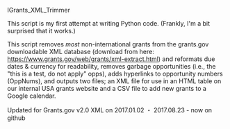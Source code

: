 IGrants_XML_Trimmer

This script is my first attempt at writing Python code. (Frankly, I'm a bit surprised that it works.)

This script removes *most* non-international grants from the grants.gov downloadable XML database (download from here: https://www.grants.gov/web/grants/xml-extract.html) and reformats due dates & currency for readability, removes garbage opportunities (i.e., the "this is a test, do not apply" opps), adds hyperlinks to opportunity numbers (OppNums), and outputs two files; an XML file for use in an HTML table on our internal USA grants website and a CSV file to add new grants to a Google calendar.

Updated for Grants.gov v2.0 XML on 2017.01.02 
・ 2017.08.23 - now on github

